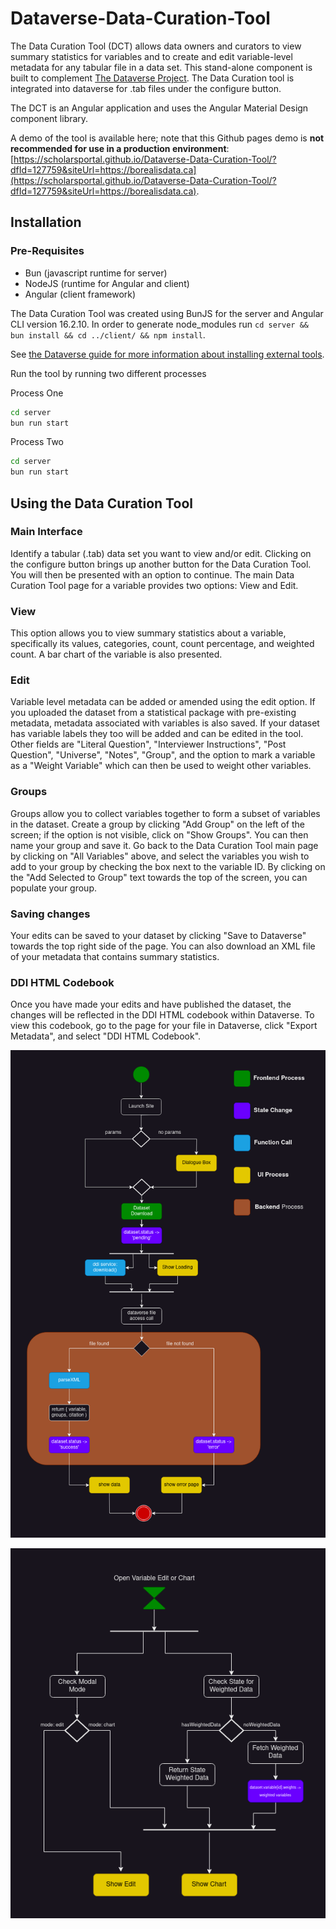 # Dataverse-Data-Curation-Tool

The Data Curation Tool (DCT) allows data owners and curators to view summary statistics for variables and to create and edit variable-level metadata for any tabular file in a data set. This stand-alone component is built to complement [The Dataverse Project](http://dataverse.org/). The Data Curation tool is integrated into dataverse for .tab files under the configure button.

The DCT is an Angular application and uses the Angular Material Design component library.

A demo of the tool is available here; note that this Github pages demo is **not recommended for use in a production environment**: [https://scholarsportal.github.io/Dataverse-Data-Curation-Tool/?dfId=127759&siteUrl=https://borealisdata.ca](https://scholarsportal.github.io/Dataverse-Data-Curation-Tool/?dfId=127759&siteUrl=https://borealisdata.ca).

## Installation
### Pre-Requisites
- Bun (javascript runtime for server)
- NodeJS (runtime for Angular and client)
- Angular (client framework)

The Data Curation Tool was created using BunJS for the server and Angular CLI version 16.2.10.
In order to generate node_modules run `cd server && bun install && cd ../client/ && npm install`.

See [the Dataverse guide for more information about installing external tools](http://guides.dataverse.org/en/latest/installation/external-tools.html).

Run the tool by running two different processes

Process One
``` sh
cd server 
bun run start
```

Process Two
``` sh
cd server 
bun run start
```
## Using the Data Curation Tool

### Main Interface

Identify a tabular (.tab) data set you want to view and/or edit. Clicking on the configure button brings up another button for the Data Curation Tool. You will then be presented with an option to continue. The main Data Curation Tool page for a variable provides two options: View and Edit.

### View

This option allows you to view summary statistics about a variable, specifically its values, categories, count, count percentage, and weighted count. A bar chart of the variable is also presented.

### Edit

Variable level metadata can be added or amended using the edit option. If you uploaded the dataset from a statistical package with pre-existing metadata, metadata associated with variables is also saved. If your dataset has variable labels they too will be added and can be edited in the tool. Other fields are "Literal Question", "Interviewer Instructions", "Post Question", "Universe", "Notes", "Group", and the option to mark a variable as a "Weight Variable" which can then be used to weight other variables.

### Groups

Groups allow you to collect variables together to form a subset of variables in the dataset. Create a group by clicking "Add Group" on the left of the screen; if the option is not visible, click on "Show Groups". You can then name your group and save it. Go back to the Data Curation Tool main page by clicking on "All Variables" above, and select the variables you wish to add to your group by checking the box next to the variable ID. By clicking on the "Add Selected to Group" text towards the top of the screen, you can populate your group.

### Saving changes

Your edits can be saved to your dataset by clicking "Save to Dataverse" towards the top right side of the page. You can also download an XML file of your metadata that contains summary statistics.

### DDI HTML Codebook

Once you have made your edits and have published the dataset, the changes will be reflected in the DDI HTML codebook within Dataverse. To view this codebook, go to the page for your file in Dataverse, click "Export Metadata", and select "DDI HTML Codebook".

![Data Curation Tool Launch Activity Diagram](https://github.com/scholarsportal/Dataverse-Data-Curation-Tool/blob/nana-dev/docs/img/Data%20Curation%20Tool%20Launch%20Process.drawio.png?raw=true "Launch Activity Diagram")


![Modal Open Activity Diagram](https://github.com/scholarsportal/Dataverse-Data-Curation-Tool/blob/nana-dev/docs/img/lauch%20modal%20with%20id.drawio.png "Modal Launch Activity Diagram")
